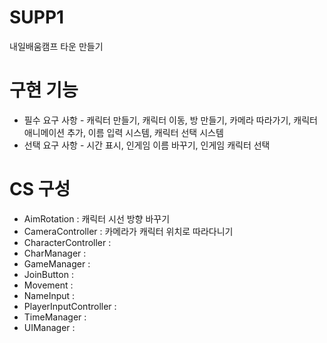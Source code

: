 # SUPP1
내일배움캠프 타운 만들기

# 구현 기능
* 필수 요구 사항 - 캐릭터 만들기, 캐릭터 이동, 방 만들기, 카메라 따라가기, 캐릭터 애니메이션 추가, 이름 입력 시스템, 캐릭터 선택 시스템
* 선택 요구 사항 - 시간 표시, 인게임 이름 바꾸기, 인게임 캐릭터 선택

# CS 구성
* AimRotation : 캐릭터 시선 방향 바꾸기
* CameraController : 카메라가 캐릭터 위치로 따라다니기
* CharacterController : 
* CharManager : 
* GameManager : 
* JoinButton : 
* Movement : 
* NameInput : 
* PlayerInputController : 
* TimeManager : 
* UIManager : 

